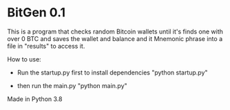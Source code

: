 # BitGen 0.1

This is a program that checks random Bitcoin wallets until it's finds one with over 0 BTC and saves the wallet and balance and it Mnemonic phrase into a file in "results" to access it.

How to use:

- Run the startup.py first to install dependencies "python startup.py"

- then run the main.py "python main.py"

Made in Python 3.8 
